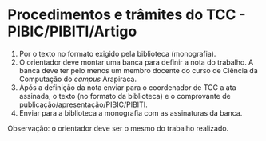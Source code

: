 


Procedimentos e trâmites do TCC - PIBIC/PIBITI/Artigo
=====================================================







1. Por o texto no formato exigido pela biblioteca (monografia).
2. O orientador deve montar uma banca para definir a nota do trabalho. A banca deve ter pelo menos um membro docente do curso de Ciência da Computação do *campus* Arapiraca.
3. Após a definição da nota enviar para o coordenador de TCC a ata assinada, o texto (no formato da biblioteca) e o comprovante de publicação/apresentação/PIBIC/PIBITI.
4. Enviar para a biblioteca a monografia com as assinaturas da banca.


Observação: o orientador deve ser o mesmo do trabalho realizado.









